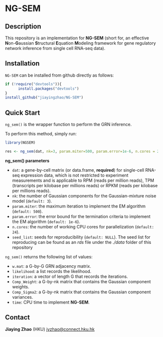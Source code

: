 # NG-SEM

## Description
This repository is an implementation for **NG-SEM** (short for, an effective **N**on-**G**aussian **S**tructural **E**quation **M**odeling framework for gene regulatory network inference from single cell RNA-seq data).


## Installation

`NG-SEM` can be installed from github directly as follows:

  ```R
  if (!require("devtools")){
        install.packages("devtools")
  }
  install_github("jiayingzhao/NG-SEM")
  ```
  
## Quick Start
`ng_sem()` is the wrapper function to perform the GRN inference.

To perform this method, simply run:

  ```R
  library(NGSEM)
  
  res <- ng_sem(dat, nk=3, param.miter=500, param.error=1e-6, n.cores = 24, seed_list = NULL)

  ```
**ng_sem() parameters**
  
- `dat`: a gene-by-cell matrix (or data.frame, **required**) for single-cell RNA-seq expression data, which is not restricted to experiment measurements and is applicable to RPM (reads per million reads), TPM (transcripts per kilobase per millions reads) or RPKM (reads per kilobase per millions reads).
- `nk`: the number of Gaussian components for the Gaussian-mixture noise model (`default: 3`).
- `param.miter`: the maximum iteration to implement the EM algorithm (`default: 500`).
- `param.error`: the error bound for the termination criteria to implement the EM algorithm (`default: 1e-6`).
- `n.cores`: the number of working CPU cores for parallelization (`default: 24`).
- `seed_list`: seeds for reproducibility (`default: NULL`). The seed list for reproducing can be found as an *rds* file under the *./data* folder of this repository 



`ng_sem()` returns the following list of values:

- `w.mat`: a G-by-G GRN adjacency matrix.
- `likelihood`: a list records the likelihood.
- `iteration`: a vector of length G that records the iterations.
- `Comp_Weight`: a G-by-nk matrix that contains the Gaussian component weights.
- `Comp_Sigma2`: a G-by-nk matrix that contains the Gaussian component variances.
- `time`: CPU time to implement **NG-SEM**.


## Contact

**Jiaying Zhao** (HKU) jyzhao@connect.hku.hk

